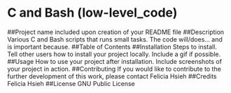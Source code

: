 # C and Bash (low-level_code)
##Project name
included upon creation of your README file
##Description
Various C and Bash scripts that runs small tasks. The code will/does... and is important because.
##Table of Contents
##Installation
Steps to install. Tell other users how to install your project locally. Include a gif if possible.
##Usage
How to use your project after installation. Include screenshots of your project in action.
##Contributing
If you would like to contribute to the further development of this work, please contact Felicia Hsieh
##Credits
Felicia Hsieh
##License
GNU Public License
